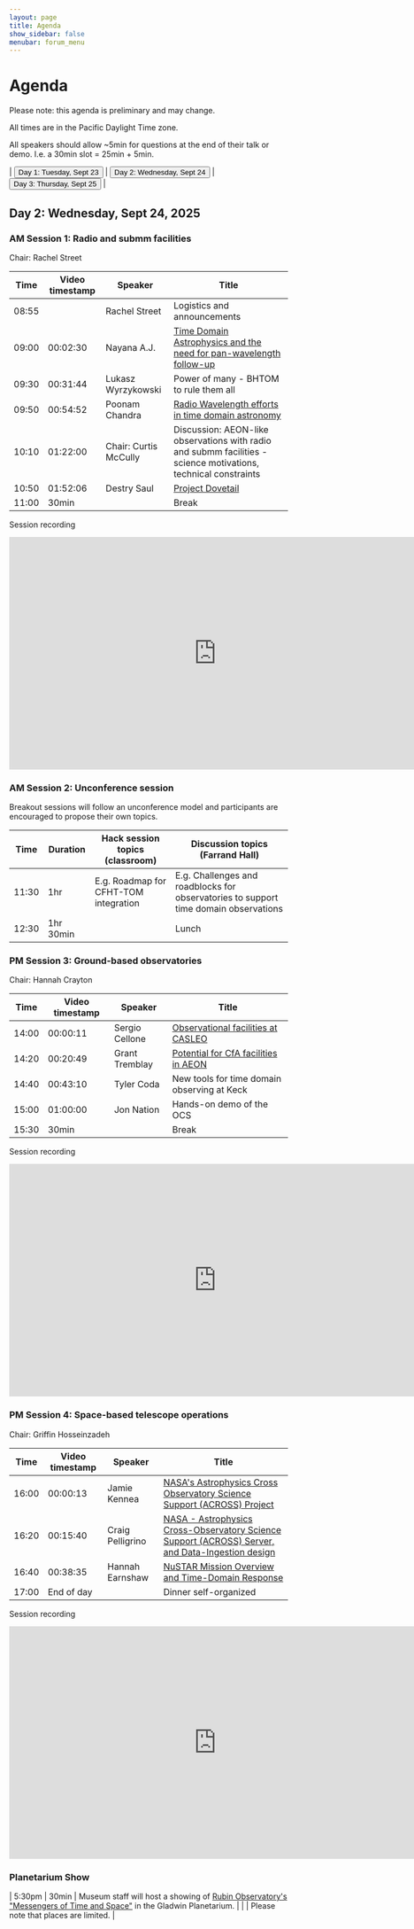 ```yaml
---
layout: page
title: Agenda
show_sidebar: false
menubar: forum_menu
---
```


# Agenda
Please note: this agenda is preliminary and may change.

All times are in the Pacific Daylight Time zone.  

All speakers should allow ~5min for questions at the end of their talk or demo.  I.e. a 30min slot = 25min + 5min. 

| <a href="/observatories_forum/agenda/"><button type="button">Day 1: Tuesday, Sept 23</button></a> | <a href="/observatories_forum/agenda2/"><button type="button">Day 2: Wednesday, Sept 24</button></a> | <a href="/observatories_forum/agenda3/"><button type="button">Day 3: Thursday, Sept 25</button></a> |

## Day 2: Wednesday, Sept 24, 2025
### AM Session 1: Radio and submm facilities
Chair: Rachel Street

| Time   | Video timestamp | Speaker                | Title                                                                                                                                                           |
|--------|-----------------|------------------------|-----------------------------------------------------------------------------------------------------------------------------------------------------------------|
| 08:55	 | 	               | Rachel Street	         | Logistics and announcements				                                                                                                                                 |	
| 09:00	 | 00:02:30	       | Nayana A.J.            | [Time Domain Astrophysics and the need for pan-wavelength follow-up](https://drive.google.com/file/d/1WXPShNCP-MQoBuZs2B7CuNHSHjOD1KZ5/view?usp=drive_link)				 |
| 09:30	 | 00:31:44	       | Lukasz Wyrzykowski	    | Power of many - BHTOM to rule them all	                                                                                                                         |	
| 09:50	 | 00:54:52	       | Poonam Chandra	        | [Radio Wavelength efforts in time domain astronomy](https://drive.google.com/file/d/1lEr7gbOq3PDRuW3tewC7skomWHRArPuQ/view?usp=drive_link)			                   |		
| 10:10	 | 01:22:00	       | Chair: Curtis McCully	 | Discussion: AEON-like observations with radio and submm facilities - science motivations, technical constraints			                                              |
| 10:50  | 01:52:06        | Destry Saul           | [Project Dovetail](https://drive.google.com/file/d/19-TEeB9iwUUtseGilk1hYW8EmJ6ey9jE/view?usp=drive_link)                                                       |
| 11:00	 | 30min	          |                        | Break					                                                                                                                                                      |

Session recording
<iframe width="747" height="420" src="https://www.youtube.com/embed/dQMESuXEtOs" title="Observatories Forum 2025 Day2 Session1" frameborder="0" allow="accelerometer; autoplay; clipboard-write; encrypted-media; gyroscope; picture-in-picture; web-share" referrerpolicy="strict-origin-when-cross-origin" allowfullscreen></iframe>

### AM Session 2: Unconference session
Breakout sessions will follow an unconference model and participants are encouraged to propose their own topics.

| Time  | Duration | Hack session topics (classroom)        | Discussion topics (Farrand Hall)	                                                     |
|-------| -------- |----------------------------------------|---------------------------------------------------------------------------------------|
| 11:30	| 1hr 		| E.g. Roadmap for CFHT-TOM integration	 | E.g. Challenges and roadblocks for observatories to support time domain observations	 |
| 12:30	| 1hr 30min	|                                        | Lunch		                                                                               |

### PM Session 3: Ground-based observatories					
Chair: Hannah Crayton

| Time  | Video timestamp | Speaker | Title                                                                                                                           |
|-------|-----------------| ------- |---------------------------------------------------------------------------------------------------------------------------------|
| 14:00	| 00:00:11        | Sergio Cellone	| [Observational facilities at CASLEO](https://drive.google.com/file/d/10w7MeDdMOglyQYdBxZbMZT8Z5_ujGEfW/view?usp=drive_link)		   |			
| 14:20	| 00:20:49	       | Grant Tremblay	| [Potential for CfA facilities in AEON](https://drive.google.com/file/d/1EDLu4deBFeJkni8U5RM-PtY9QSdUnS3y/view?usp=drive_link)		 |
| 14:40	| 00:43:10	       | Tyler Coda	    | New tools for time domain observing at Keck		                                                                                   |
| 15:00	| 01:00:00        | Jon Nation	    | Hands-on demo of the OCS			                                                                                                     |		
| 15:30	| 30min	          |   | Break						                                                                                                                     |

Session recording
<iframe width="747" height="420" src="https://www.youtube.com/embed/S5ah_446bmk" title="Observatories Forum 2025: Day2, Session3" frameborder="0" allow="accelerometer; autoplay; clipboard-write; encrypted-media; gyroscope; picture-in-picture; web-share" referrerpolicy="strict-origin-when-cross-origin" allowfullscreen></iframe>

### PM Session 4: Space-based telescope operations							
Chair: Griffin Hosseinzadeh

| Time  | Video timestamp | Speaker | Title                                                                                                                                                                                                                                           |
|-------|-----------------| ------- |-------------------------------------------------------------------------------------------------------------------------------------------------------------------------------------------------------------------------------------------------|
| 16:00	| 00:00:13	       | Jamie Kennea	| [NASA's Astrophysics Cross Observatory Science Support (ACROSS) Project](https://drive.google.com/file/d/1UhQ4kXyOANvvPAhJ_gPJDqce5rNLdRDh/view?usp=drive_link) 		                                                                              |			
| 16:20	| 00:15:40	       | Craig Pelligrino	| [NASA - Astrophysics Cross-Observatory Science Support (ACROSS) Server, and Data-Ingestion design](https://docs.google.com/presentation/d/1hjkCrMS_W9V_UgEZwUuUyD0s-jfq4yjh/edit?usp=drive_link&ouid=116755335466254621154&rtpof=true&sd=true)	 |			
| 16:40	| 00:38:35        | Hannah Earnshaw	| [NuSTAR Mission Overview and Time-Domain Response](https://drive.google.com/file/d/1uFlufBHE_BiOWfnZXUVyFgnIlblz7tAZ/view?usp=drive_link)			                                                                                                    |		
| 17:00	| End of day      | | Dinner self-organized		                                                                                                                                                                                                                         |

Session recording
<iframe width="747" height="420" src="https://www.youtube.com/embed/JcXzbxPJGb4" title="Observatories Forum 2025: Day2, Session4" frameborder="0" allow="accelerometer; autoplay; clipboard-write; encrypted-media; gyroscope; picture-in-picture; web-share" referrerpolicy="strict-origin-when-cross-origin" allowfullscreen></iframe>

### Planetarium Show

| 5:30pm  | 30min | Museum staff will host a showing of [Rubin Observatory's "Messengers of Time and Space"](https://noirlab.edu/public/products/planetarium-shows/planetarium-show006/#:~:text=Messengers%20of%20Time%20and%20Space%20is%20a%20fulldome%20planetarium%20show,domain%20and%20multi%2Dmessenger%20observations.) in the Gladwin Planetarium. 
|         |       | Please note that places are limited. |

